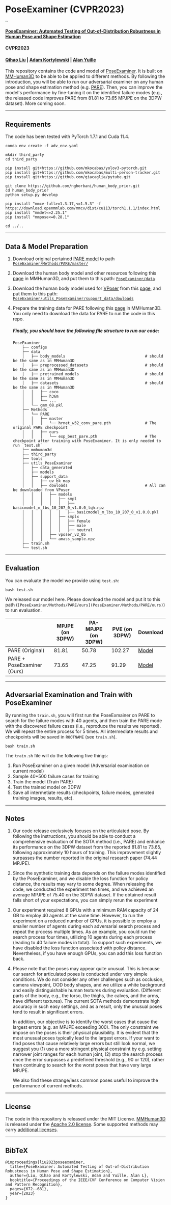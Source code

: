 # PoseExaminer (CVPR2023)

<img src="fig/fig1.jpg" alt="fig1" style="zoom:20%;" />

#### [PoseExaminer: Automated Testing of Out-of-Distribution Robustness in Human Pose and Shape Estimation](https://arxiv.org/pdf/2303.07337.pdf) 
#### CVPR2023
#### [Qihao Liu](https://qihao067.github.io/) | [Adam Kortylewski](https://gvrl.mpi-inf.mpg.de/) | [Alan Yuille](https://cogsci.jhu.edu/directory/alan-yuille/) 

This repository contains the code and model of [PoseExaminer](https://arxiv.org/pdf/2303.07337.pdf). It is built on [MMHuman3D](https://github.com/open-mmlab/mmhuman3d) to be able to be applied to different methods. By following the introduction, you will be able to run our adversarial examiner on any human pose and shape estimation method (e.g. [PARE](https://pare.is.tue.mpg.de/)). Then, you can improve the model's performance by fine-tuning it on the identified failure modes (e.g., the released code improves PARE from 81.81 to 73.65 MPJPE on the 3DPW dataset). More coming soon.

______



## Requirements

The code has been tested with PyTorch 1.7.1 and Cuda 11.4.

```
conda env create -f adv_env.yaml

mkdir third_party
cd third_party

pip install git+https://github.com/mkocabas/yolov3-pytorch.git
pip install git+https://github.com/mkocabas/multi-person-tracker.git
pip install git+https://github.com/giacaglia/pytube.git

git clone https://github.com/nghorbani/human_body_prior.git
cd human_body_prior
python setup.py develop

pip install "mmcv-full>=1.3.17,<=1.5.3" -f https://download.openmmlab.com/mmcv/dist/cu113/torch1.1.1/index.html
pip install "mmdet<=2.25.1"
pip install "mmpose<=0.28.1"

cd ../..
```

________



## Data & Model Preparation

1. Download original pertained [PARE model](https://openmmlab-share.oss-cn-hangzhou.aliyuncs.com/mmhuman3d/models/pare/without_mosh/hrnet_w32_conv_pare.pth?versionId=CAEQOhiBgMCi4YbVgxgiIDgzYzFhMWNlNDE2NTQwN2ZiOTQ1ZGJmYTM4OTNmYWY5) to path [`PoseExaminer/Methods/PARE/master/`](https://github.com/qihao067/PoseExaminer/tree/main/Methods/PARE/master)

2. Download the human body model and other resources following this [page](https://github.com/open-mmlab/mmhuman3d/tree/main/configs/pare) in MMHuman3D, and put them to this path: [`PoseExaminer/data`](https://github.com/qihao067/PoseExaminer/tree/main/data)

3. Download the human body model used for [VPoser](https://github.com/nghorbani/human_body_prior/) from this [page](https://smpl-x.is.tue.mpg.de/), and put them to this path: [`PoseExaminer/utils_PoseExaminer/support_data/dowloads`](PoseExaminer/utils_PoseExaminer/support_data/dowloads)

4. Prepare the training data for PARE following this [page](https://github.com/open-mmlab/mmhuman3d/blob/main/docs/preprocess_dataset.md) in MMHuman3D. You only need to download the data for PARE to run the code in this repo.

   

   ##### Finally, you should have the following file structure to run our code:

   ```
   PoseExaminer   
       ├── configs
       ├── data
       │   ├── body_models                                   # should be the same as in MMHuman3D
       │   ├── preprocessed_datasets                         # should be the same as in MMHuman3D
       │   ├── pretrained_models                             # should be the same as in MMHuman3D
       │   ├── datasets                                      # should be the same as in MMHuman3D
       │   │   ├── coco
       │   │   ├── h36m
       │   │   └── ...
       │   └── gmm_08.pkl
       ├── Methods
       │   └── PARE
       │   │   ├── master
       │   │   │   └── hrnet_w32_conv_pare.pth               # The original PARE checkpoint
       │   │   ├── ours
       │   │   │   └── exp_best_pare.pth                     # The checkpoint after training with PoseExaminer. It is only needed to run `test.sh`
       ├── mmhuman3d
       ├── third_party
       ├── tools
       ├── utils_PoseExaminer
       │   ├── data_generated
       │   ├── models
       │   ├── support_data
       │   │   ├── uv_bk_map
       │   │   ├── dowloads                                  # All can be downloaded from VPoser
       │   │   │   ├── models
       │   │   │   │   ├── smpl
       │   │   │   │   │   ├── basicmodel_m_lbs_10_207_0_v1.0.0_lqh.npz
       │   │   │   │   │   ├── basicmodel_m_lbs_10_207_0_v1.0.0.pkl
       │   │   │   │   ├── smplx
       │   │   │   │   │   ├── female
       │   │   │   │   │   ├── male
       │   │   │   │   │   ├── neutral
       │   │   │   ├── vposer_v2_05
       │   │   │   └── amass_sample.npz
       ├── train.sh
       └── test.sh
   ```

____________



## Evaluation

You can evaluate the model we provide using `test.sh`:

```
bash test.sh
```

We released our model here. Please download the model and put it to this path (`[PoseExaminer/Methods/PARE/ours](PoseExaminer/Methods/PARE/ours)`) to run evaluation.

|                            | MPJPE (on 3DPW) | PA-MPJPE (on 3DPW) | PVE (on 3DPW) | Download                                                     |
| -------------------------- | --------------- | ------------------ | ------------- | ------------------------------------------------------------ |
| PARE (Original)            | 81.81           | 50.78              | 102.27        | [Model](https://openmmlab-share.oss-cn-hangzhou.aliyuncs.com/mmhuman3d/models/pare/without_mosh/hrnet_w32_conv_pare.pth?versionId=CAEQOhiBgMCi4YbVgxgiIDgzYzFhMWNlNDE2NTQwN2ZiOTQ1ZGJmYTM4OTNmYWY5) |
| PARE + PoseExaminer (Ours) | 73.65           | 47.25              | 91.29         | [Model](https://drive.google.com/drive/folders/1gRTey3_TpwjMV1HVzNKamjgcv643kLFh?usp=sharing) |

______



## Adversarial Examination and Train with PoseExaminer

By running the `train.sh`, you will first run the PoseExmainer on PARE to search for the failure modes with 40 agents, and then train the PARE mode with the discovered failure cases (i.e., reproduce the results we reported). We will repeat the entire process for 5 times. All intermediate results and checkpoints will be saved in `ROOTNAME` (see `train.sh`). 

```
bash train.sh
```

The `train.sh` file will do the following five things:

1. Run PoseExaminer on a given model (Adversarial examination on current model)
2. Sample 40*500 failure cases for training
3. Train the model (Train PARE)
4. Test the trained model on 3DPW
5. Save all intermetiate results (checkpoints, failure modes, generated training images, results, etc).

______



## Notes

1. Our code release exclusively focuses on the articulated pose. By following the instructions, you should be able to conduct a comprehensive evaluation of the SOTA method (i.e., PARE) and enhance its performance on the 3DPW dataset from the reported 81.81 to 73.65, following approximately 10 hours of training. This improvement slightly surpasses the number reported in the original research paper (74.44 MPJPE).

2. 
   Since the synthetic training data depends on the failure modes identified by the PoseExaminer, and we disable the loss function for policy distance, the results may vary to some degree. When releasing the code, we conducted the experiment ten times, and we achieved an average MPJPE of 75.40 on the 3DPW dataset. If the obtained result falls short of your expectations, you can simply rerun the experiment

3. Our experiment required 8 GPUs with a minimum RAM capacity of 24 GB to employ 40 agents at the same time. However, to run the experiment on a reduced number of GPUs, it is possible to employ a smaller number of agents during each adversarial search process and repeat the process multiple times. As an example, you could run the search process four times, utilizing 10 agents during each process (leading to 40 failure modes in total).  To support such experiments, we have disabled the loss function associated with policy distance. Nevertheless, if you have enough GPUs, you can add this loss function back.

4. Please note that the poses may appear quite unusual. This is because our search for articulated poses is conducted under very simple conditions. We do not consider any other challenges such as occlusion, camera viewpoint, OOD body shapes, and we utilize a white background and easily distinguishable human textures during evaluation. (Different parts of the body, e.g., the torso, the thighs, the calves, and the arms, have different textures). The current SOTA methods demonstrate high accuracy in such easy settings, and as a result, only the unusual poses tend to result in significant errors.

   In addition, our objective is to identify the worst cases that cause the largest errors (e.g. an MPJPE exceeding 300). The only constraint we impose on the poses is their physical plausibility. It is evident that the most unusual poses typically lead to the largest errors. If your want to find poses that cause relatively large errors but still look normal, we suggest you (1) use a more stringent physical constraint by e.g. setting narrower joint ranges for each human joint, (2) stop the search process once the error surpasses a predefined threshold (e.g., 90 or 120), rather than continuing to search for the worst poses that have very large MPJPE.

   We also find these strange/less common poses useful to improve the performance of current methods.

____________



## License

The code in this repository is released under the MIT License. [MMHuman3D](https://github.com/open-mmlab/mmhuman3d) is released under the [Apache 2.0 license](https://github.com/open-mmlab/mmhuman3d/blob/main/LICENSE). Some supported methods may carry [additional licenses](https://github.com/open-mmlab/mmhuman3d/blob/main/docs/additional_licenses.md).

_____________



## BibTeX

```
@inproceedings{liu2023poseexaminer,
  title={PoseExaminer: Automated Testing of Out-of-Distribution Robustness in Human Pose and Shape Estimation},
  author={Liu, Qihao and Kortylewski, Adam and Yuille, Alan L},
  booktitle={Proceedings of the IEEE/CVF Conference on Computer Vision and Pattern Recognition},
  pages={672--681},
  year={2023}
}
```

